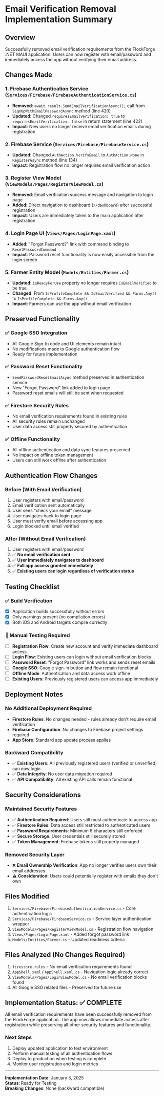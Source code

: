 # Email Verification Removal Implementation Summary

## Overview
Successfully removed email verification requirements from the FlockForge .NET MAUI application. Users can now register with email/password and immediately access the app without verifying their email address.

## Changes Made

### 1. Firebase Authentication Service (`Services/Firebase/FirebaseAuthenticationService.cs`)
- **Removed**: `await result.SendEmailVerificationAsync();` call from `SignUpWithEmailPasswordAsync` method (line 420)
- **Updated**: Changed `requiresEmailVerification: true` to `requiresEmailVerification: false` in return statement (line 422)
- **Impact**: New users no longer receive email verification emails during registration

### 2. Firebase Service (`Services/Firebase/FirebaseService.cs`)
- **Updated**: Changed `AuthAction.VerifyEmail` to `AuthAction.None` in `RegisterAsync` method (line 134)
- **Impact**: Registration flow no longer requires email verification action

### 3. Register View Model (`ViewModels/Pages/RegisterViewModel.cs`)
- **Removed**: Email verification success message and navigation to login page
- **Added**: Direct navigation to dashboard (`//dashboard`) after successful registration
- **Impact**: Users are immediately taken to the main application after registration

### 4. Login Page UI (`Views/Pages/LoginPage.xaml`)
- **Added**: "Forgot Password?" link with command binding to `ResetPasswordCommand`
- **Impact**: Password reset functionality is now easily accessible from the login screen

### 5. Farmer Entity Model (`Models/Entities/Farmer.cs`)
- **Updated**: `IsReadyForUse` property no longer requires `IsEmailVerified` to be true
- **Changed**: From `IsProfileComplete && IsEmailVerified && Farms.Any()` to `IsProfileComplete && Farms.Any()`
- **Impact**: Farmers can use the app without email verification

## Preserved Functionality

### ✅ Google SSO Integration
- All Google Sign-In code and UI elements remain intact
- No modifications made to Google authentication flow
- Ready for future implementation

### ✅ Password Reset Functionality
- `SendPasswordResetEmailAsync` method preserved in authentication service
- New "Forgot Password" link added to login page
- Password reset emails will still be sent when requested

### ✅ Firestore Security Rules
- No email verification requirements found in existing rules
- All security rules remain unchanged
- User data access still properly secured by authentication

### ✅ Offline Functionality
- All offline authentication and data sync features preserved
- No impact on offline token management
- Users can still work offline after authentication

## Authentication Flow Changes

### Before (With Email Verification)
1. User registers with email/password
2. Email verification sent automatically
3. User sees "check your email" message
4. User navigates back to login page
5. User must verify email before accessing app
6. Login blocked until email verified

### After (Without Email Verification)
1. User registers with email/password
2. ✅ **No email verification sent**
3. ✅ **User immediately navigates to dashboard**
4. ✅ **Full app access granted immediately**
5. ✅ **Existing users can login regardless of verification status**

## Testing Checklist

### ✅ Build Verification
- [x] Application builds successfully without errors
- [x] Only warnings present (no compilation errors)
- [x] Both iOS and Android targets compile correctly

### 🔄 Manual Testing Required
- [ ] **Registration Flow**: Create new account and verify immediate dashboard access
- [ ] **Login Flow**: Existing users can login without email verification blocks
- [ ] **Password Reset**: "Forgot Password" link works and sends reset emails
- [ ] **Google SSO**: Google sign-in button and flow remain functional
- [ ] **Offline Mode**: Authentication and data access work offline
- [ ] **Existing Users**: Previously registered users can access app immediately

## Deployment Notes

### No Additional Deployment Required
- **Firestore Rules**: No changes needed - rules already don't require email verification
- **Firebase Configuration**: No changes to Firebase project settings required
- **App Store**: Standard app update process applies

### Backward Compatibility
- ✅ **Existing Users**: All previously registered users (verified or unverified) can now login
- ✅ **Data Integrity**: No user data migration required
- ✅ **API Compatibility**: All existing API calls remain functional

## Security Considerations

### Maintained Security Features
- ✅ **Authentication Required**: Users still must authenticate to access app
- ✅ **Firestore Rules**: Data access still restricted to authenticated users
- ✅ **Password Requirements**: Minimum 6 characters still enforced
- ✅ **Secure Storage**: User credentials still securely stored
- ✅ **Token Management**: Firebase tokens still properly managed

### Removed Security Layer
- ❌ **Email Ownership Verification**: App no longer verifies users own their email addresses
- ⚠️ **Consideration**: Users could potentially register with emails they don't own

## Files Modified

1. `Services/Firebase/FirebaseAuthenticationService.cs` - Core authentication logic
2. `Services/Firebase/FirebaseService.cs` - Service layer authentication wrapper
3. `ViewModels/Pages/RegisterViewModel.cs` - Registration flow navigation
4. `Views/Pages/LoginPage.xaml` - Added forgot password link
5. `Models/Entities/Farmer.cs` - Updated readiness criteria

## Files Analyzed (No Changes Required)

1. `firestore.rules` - No email verification requirements found
2. `AppShell.xaml` / `AppShell.xaml.cs` - Navigation logic already correct
3. `ViewModels/Pages/LoginViewModel.cs` - No email verification blocks found
4. All Google SSO related files - Preserved for future use

## Implementation Status: ✅ COMPLETE

All email verification requirements have been successfully removed from the FlockForge application. The app now allows immediate access after registration while preserving all other security features and functionality.

### Next Steps
1. Deploy updated application to test environment
2. Perform manual testing of all authentication flows
3. Deploy to production when testing is complete
4. Monitor user registration and login metrics

---

**Implementation Date**: January 5, 2025  
**Status**: Ready for Testing  
**Breaking Changes**: None (backward compatible)